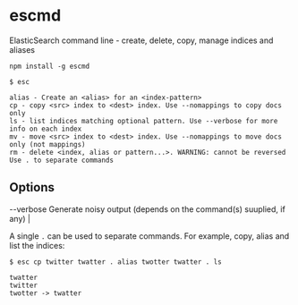 # escmd
ElasticSearch command line - create, delete, copy, manage indices and aliases 

`npm install -g escmd`

```
$ esc

alias - Create an <alias> for an <index-pattern>
cp - copy <src> index to <dest> index. Use --nomappings to copy docs only
ls - list indices matching optional pattern. Use --verbose for more info on each index
mv - move <src> index to <dest> index. Use --nomappings to move docs only (not mappings)
rm - delete <index, alias or pattern...>. WARNING: cannot be reversed
Use . to separate commands
```

## Options
--verbose   Generate noisy output (depends on the command(s) suuplied, if any) |

A single `.` can be used to separate commands. For example, copy, alias and list the indices:

```
$ esc cp twitter twatter . alias twotter twatter . ls

twatter
twitter
twotter -> twatter
```
